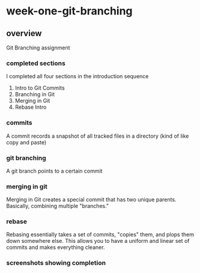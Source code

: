 # week-one-git-branching

## overview

Git Branching assignment

### completed sections

I completed all four sections in the introduction sequence
1. Intro to Git Commits
2. Branching in Git
3. Merging in Git
4. Rebase Intro

### commits

A commit records a snapshot of all tracked files in a directory (kind of like copy and paste)

### git branching

A git branch points to a certain commit

### merging in git

Merging in Git creates a special commit that has two unique parents. Basically, combining multiple "branches."

### rebase

Rebasing essentially takes a set of commits, "copies" them, and plops them down somewhere else. This allows you to have a uniform and linear set of commits and makes everything cleaner.

### screenshots showing completion


